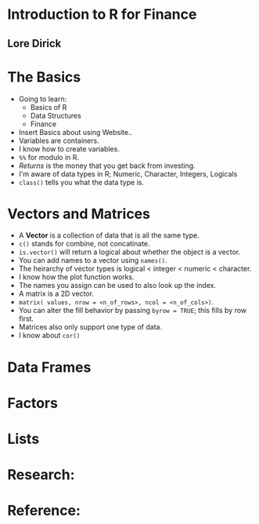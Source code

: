 # Introduction to R for Finance
## Lore Dirick

# The Basics
- Going to learn:
  * Basics of R
  * Data Structures
  * Finance
- Insert Basics about using Website..
- Variables are containers.
- I know how to create variables.
- `%%` for modulo in R.
- *Returns* is the money that you get back from investing.
- I'm aware of data types in R; Numeric, Character, Integers, Logicals
- `class()` tells you what the data type is.

# Vectors and Matrices
- A **Vector** is a collection of data that is all the same type.
- `c()` stands for combine, not concatinate.
- `is.vector()` will return a logical about whether the object is a vector.
- You can add names to a vector using `names()`.
- The heirarchy of vector types is logical < integer < numeric < character.
- I know how the plot function works.
- The names you assign can be used to also look up the index.
- A matrix is a 2D vector.
- `matrix( values, nrow = <n_of_rows>, ncol = <n_of_cols>)`.
- You can alter the fill behavior by passing `byrow = TRUE`; this fills by row first.
- Matrices also only support one type of data.
- I know about `cor()`

# Data Frames

# Factors

# Lists

# Research:

# Reference:
